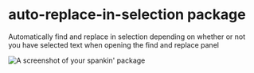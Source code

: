 # auto-replace-in-selection package

Automatically find and replace in selection depending on whether or not you have selected text when opening the find and replace panel

![A screenshot of your spankin' package](https://f.cloud.github.com/assets/69169/2290250/c35d867a-a017-11e3-86be-cd7c5bf3ff9b.gif)
